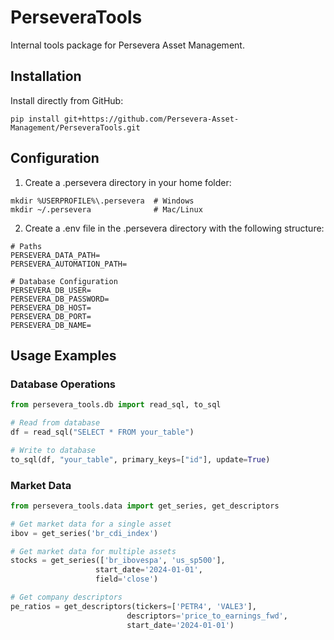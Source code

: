 # PerseveraTools

Internal tools package for Persevera Asset Management.

## Installation

Install directly from GitHub:
```
pip install git+https://github.com/Persevera-Asset-Management/PerseveraTools.git
```

## Configuration

1. Create a .persevera directory in your home folder:

```
mkdir %USERPROFILE%\.persevera  # Windows
mkdir ~/.persevera              # Mac/Linux
```

2. Create a .env file in the .persevera directory with the following structure:

```
# Paths
PERSEVERA_DATA_PATH=
PERSEVERA_AUTOMATION_PATH=

# Database Configuration
PERSEVERA_DB_USER=
PERSEVERA_DB_PASSWORD=
PERSEVERA_DB_HOST=
PERSEVERA_DB_PORT=
PERSEVERA_DB_NAME=
```

## Usage Examples

### Database Operations
```python
from persevera_tools.db import read_sql, to_sql

# Read from database
df = read_sql("SELECT * FROM your_table")

# Write to database
to_sql(df, "your_table", primary_keys=["id"], update=True)
```

### Market Data
```python
from persevera_tools.data import get_series, get_descriptors

# Get market data for a single asset
ibov = get_series('br_cdi_index')

# Get market data for multiple assets
stocks = get_series(['br_ibovespa', 'us_sp500'],
                   start_date='2024-01-01',
                   field='close')

# Get company descriptors
pe_ratios = get_descriptors(tickers=['PETR4', 'VALE3'], 
                          descriptors='price_to_earnings_fwd',
                          start_date='2024-01-01')
```

